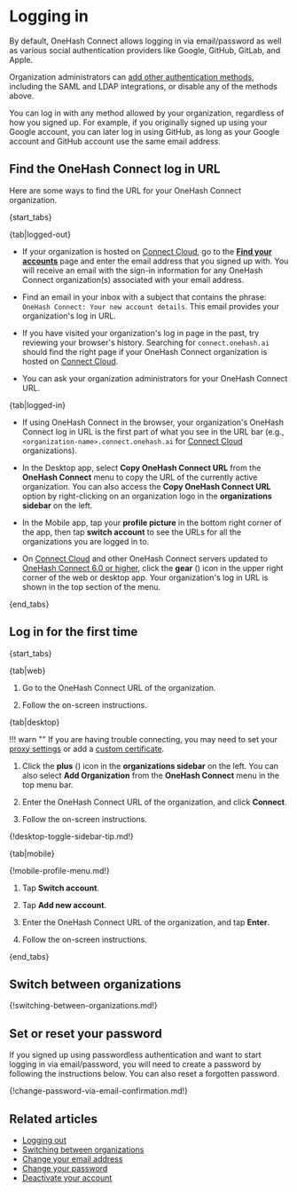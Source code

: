 # Logging in

By default, OneHash Connect allows logging in via email/password as well as
various social authentication providers like Google, GitHub, GitLab,
and Apple.

Organization administrators can
[add other authentication methods](/help/configure-authentication-methods),
including the SAML and LDAP integrations, or disable any of the methods above.

You can log in with any method allowed by your organization, regardless of
how you signed up. For example, if you originally signed up using your Google
account, you can later log in using GitHub, as long as your Google account
and GitHub account use the same email address.

## Find the OneHash Connect log in URL

Here are some ways to find the URL for your OneHash Connect organization.

{start_tabs}

{tab|logged-out}

* If your organization is hosted on [Connect Cloud](https://zulip.com/plans/), go
  to the [**Find your accounts**](https://zulip.com/accounts/find/) page and enter
  the email address that you signed up with. You will receive an email with the
  sign-in information for any OneHash Connect organization(s) associated with your email
  address.

* Find an email in your inbox with a subject that contains the phrase: `OneHash Connect:
  Your new account details`. This email provides your organization's log in URL.

* If you have visited your organization's log in page in the past, try reviewing
  your browser's history. Searching for `connect.onehash.ai` should find the right
  page if your OneHash Connect organization is hosted on [Connect
  Cloud](https://zulip.com/plans/).

* You can ask your organization administrators for your OneHash Connect URL.

{tab|logged-in}

* If using OneHash Connect in the browser, your organization's OneHash Connect log in URL is the first part
  of what you see in the URL bar (e.g., `<organization-name>.connect.onehash.ai` for
  [Connect Cloud](https://zulip.com/plans/) organizations).

* In the Desktop app, select **Copy OneHash Connect URL** from the **OneHash Connect** menu to
  copy the URL of the currently active organization. You can also access the
  **Copy OneHash Connect URL** option by right-clicking on an organization logo in the
  **organizations sidebar** on the left.

* In the Mobile app, tap your **profile picture** in the bottom right corner of
  the app, then tap **switch account** to see the URLs for all the organizations
  you are logged in to.

* On [Connect Cloud](https://zulip.com/plans/) and other OneHash Connect servers updated to
  [OneHash Connect 6.0 or
  higher](https://zulip.readthedocs.io/en/stable/overview/changelog.html#zulip-6-x-series),
  click the **gear** (<i class="fa fa-cog"></i>) icon in the upper right
  corner of the web or desktop app. Your organization's log in URL is shown in the top
  section of the menu.

{end_tabs}

## Log in for the first time

{start_tabs}

{tab|web}

1. Go to the OneHash Connect URL of the organization.

1. Follow the on-screen instructions.

{tab|desktop}

!!! warn ""
    If you are having trouble connecting, you may need to set your
    [proxy settings](/help/connect-through-a-proxy) or add a
    [custom certificate](/help/custom-certificates).

1. Click the **plus** (<i class="fa fa-plus"></i>) icon in the
**organizations sidebar** on the left. You can also select **Add Organization**
from the **OneHash Connect** menu in the top menu bar.

1. Enter the OneHash Connect URL of the organization, and click **Connect**.

1. Follow the on-screen instructions.

{!desktop-toggle-sidebar-tip.md!}

{tab|mobile}

{!mobile-profile-menu.md!}

1. Tap **Switch account**.

1. Tap **Add new account**.

1. Enter the OneHash Connect URL of the organization, and tap **Enter**.

1. Follow the on-screen instructions.

{end_tabs}

## Switch between organizations

{!switching-between-organizations.md!}

## Set or reset your password

If you signed up using passwordless authentication and want to start logging in
via email/password, you will need to create a password by following the instructions below. You can also reset a
forgotten password.

{!change-password-via-email-confirmation.md!}

## Related articles

* [Logging out](logging-out)
* [Switching between organizations](switching-between-organizations)
* [Change your email address](change-your-email-address)
* [Change your password](change-your-password)
* [Deactivate your account](deactivate-your-account)
